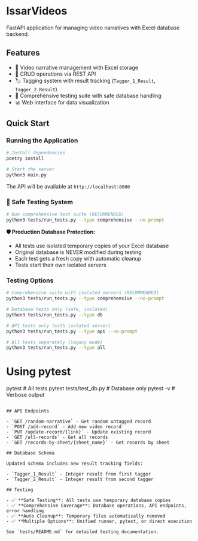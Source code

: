 # IssarVideos

FastAPI application for managing video narratives with Excel database backend.

## Features

- 🎥 Video narrative management with Excel storage
- 🔄 CRUD operations via REST API
- 🏷️ Tagging system with result tracking (`Tagger_1_Result`, `Tagger_2_Result`)
- 🧪 Comprehensive testing suite with safe database handling
- 📊 Web interface for data visualization

## Quick Start

### Running the Application

```bash
# Install dependencies
poetry install

# Start the server
python3 main.py
```

The API will be available at `http://localhost:8000`

### 🚀 Safe Testing System

```bash
# Run comprehensive test suite (RECOMMENDED)
python3 tests/run_tests.py --type comprehensive --no-prompt
```

**🛡️ Production Database Protection:**

- All tests use isolated temporary copies of your Excel database
- Original database is NEVER modified during testing
- Each test gets a fresh copy with automatic cleanup
- Tests start their own isolated servers

### Testing Options

```bash
# Comprehensive suite with isolated servers (RECOMMENDED)
python3 tests/run_tests.py --type comprehensive --no-prompt

# Database tests only (safe, isolated)
python3 tests/run_tests.py --type db

# API tests only (with isolated server)
python3 tests/run_tests.py --type api --no-prompt

# All tests separately (legacy mode)
python3 tests/run_tests.py --type all
```

# Using pytest

pytest # All tests
pytest tests/test_db.py # Database only
pytest -v # Verbose output

```

## API Endpoints

- `GET /random-narrative` - Get random untagged record
- `POST /add-record` - Add new video record
- `PUT /update-record/{link}` - Update existing record
- `GET /all-records` - Get all records
- `GET /records-by-sheet/{sheet_name}` - Get records by sheet

## Database Schema

Updated schema includes new result tracking fields:

- `Tagger_1_Result` - Integer result from first tagger
- `Tagger_2_Result` - Integer result from second tagger

## Testing

- ✅ **Safe Testing**: All tests use temporary database copies
- ✅ **Comprehensive Coverage**: Database operations, API endpoints, error handling
- ✅ **Auto Cleanup**: Temporary files automatically removed
- ✅ **Multiple Options**: Unified runner, pytest, or direct execution

See `tests/README.md` for detailed testing documentation.
```
